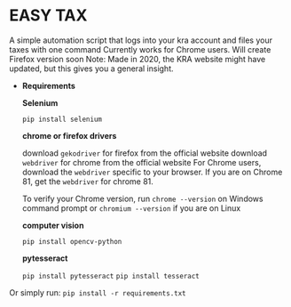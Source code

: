 # EASY TAX
A simple automation script that logs into your kra account and files your taxes with one command Currently works for Chrome users. Will create Firefox version soon
Note: Made in 2020, the KRA website might have updated, but this gives you a general insight.

- **Requirements**

    **Selenium**

    `pip install selenium`

    **chrome or firefox drivers**
  
     download `gekodriver` for firefox from the official website
     download `webdriver` for chrome from the official website
     For Chrome users, download the `webdriver` specific to your browser. If you are on Chrome 81, get the `webdriver` for chrome 81.

     To verify your Chrome version, run `chrome --version` on Windows command prompt or `chromium --version` if you are on Linux

    **computer vision**

    `pip install opencv-python`

    **pytesseract**

    `pip install pytesseract`
    `pip install tesseract`

Or simply run: `pip install -r requirements.txt`
